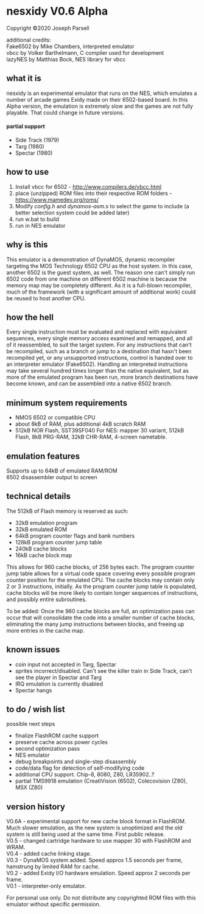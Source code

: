 # nesxidy V0.6 Alpha
Copyright ©2020 Joseph Parsell

additional credits:\
Fake6502 by Mike Chambers, interpreted emulator\
vbcc by Volker Barthelmann, C compiler used for development\
lazyNES by Matthias Bock, NES library for vbcc

## what it is
nesxidy is an experimental emulator that runs on the NES, which emulates a number of arcade games Exidy made on their 6502-based board.  In this Alpha version, the emulation is extremely slow and the games are not fully playable.  That could change in future versions.

#### partial support
* Side Track (1979)
* Targ (1980)
* Spectar (1980)

## how to use
1. Install vbcc for 6502 - http://www.compilers.de/vbcc.html
1. place (unzipped) ROM files into their respective ROM folders - https://www.mamedev.org/roms/
1. Modify *config.h* and *dynamos-asm.s* to select the game to include (a better selection system could be added later)
1. run w.bat to build
1. run in NES emulator

## why is this
This emulator is a demonstration of DynaMOS, dynamic recompiler targeting the MOS Technology 6502 CPU as the host system.  In this case, another 6502 is the guest system, as well.  The reason one can't simply run 6502 code from one machine on different 6502 machine is because the memory map may be completely different.  As it is a full-blown recompiler, much of the framework (with a significant amount of additional work) could be reused to host another CPU.

## how the hell
Every single instruction must be evaluated and replaced with equivalent sequences, every single memory access examined and remapped, and all of it reassembled, to suit the target system.  For any instructions that can't be recompiled, such as a branch or jump to a destination that hasn't been recompiled yet, or any unsupported instructions, control is handed over to an interpreter emulator (Fake6502).  Handling an interpreted instructions may take several hundred times longer than the native equivalent, but as more of the emulated program has been run, more branch destinations have become known, and can be assembled into a native 6502 branch.

## minimum system requirements
* NMOS 6502 or compatible CPU
* about 8kB of RAM, plus additional 4kB scratch RAM
* 512kB NOR Flash, SST39SF040
For NES: mapper 30 variant, 512kB Flash, 8kB PRG-RAM, 32kB CHR-RAM, 4-screen nametable.

## emulation features
Supports up to 64kB of emulated RAM/ROM\
6502 disassembler output to screen

## technical details
The 512kB of Flash memory is reserved as such:
* 32kB emulation program
* 32kB emulated ROM
* 64kB program counter flags and bank numbers
* 128kB program counter jump table
* 240kB cache blocks
* 16kB cache block map

This allows for 960 cache blocks, of 256 bytes each.  The program counter jump table allows for a virtual code space covering every possible program counter position for the emulated CPU.  The cache blocks may contain only 2 or 3 instructions, initially.  As the program counter jump table is populated, cache blocks will be more likely to contain longer sequences of instructions, and possibly entire subroutines.

To be added:
Once the 960 cache blocks are full, an optimization pass can occur that will consolidate the code into a smaller number of cache blocks, eliminating the many jump instructions between blocks, and freeing up more entries in the cache map.

## known issues
* coin input not accepted in Targ, Spectar
* sprites incorrect/disabled. Can't see the killer train in Side Track, can't see the player in Spectar and Targ
* IRQ emulation is currently disabled
* Spectar hangs

## to do / wish list
possible next steps
* finalize FlashROM cache support
* preserve cache across power cycles
* second optimization pass
* NES emulator
* debug breakpoints and single-step disassembly
* code/data flag for detection of self-modifying code
* additional CPU support.  Chip-8, 8080, Z80, LR35902..?
* partial TMS9918 emulation (CreatiVision (6502), Colecovision (Z80), MSX (Z80)

## version history
V0.6A - experimental support for new cache block format in FlashROM.  Much slower emulation, as the new system is unoptimized and the old system is still being used at the same time.  First public release.\
V0.5 - changed cartridge hardware to use mapper 30 with FlashROM and WRAM.\
V0.4 - added cache linking stage.\
V0.3 - DynaMOS system added. Speed approx 1.5 seconds per frame, hamstrung by limited RAM for cache.\
V0.2 - added Exidy I/O hardware emulation.  Speed approx 2 seconds per frame.\
V0.1 - interpreter-only emulator.






For personal use only.  Do not distribute any copyrighted ROM files with this emulator without specific permission.
